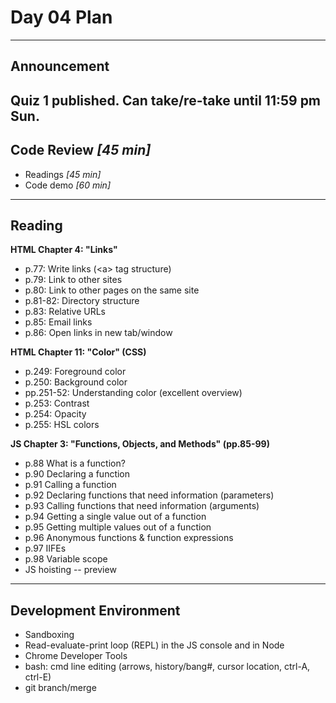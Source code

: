 # Day 04 Plan
---
## Announcement

Quiz 1 published. Can take/re-take until 11:59 pm Sun.
---
## Code Review *[45 min]*
- Readings *[45 min]*
- Code demo *[60 min]*
---
## Reading
**HTML Chapter 4: "Links"**
- p.77: Write links (\<a\> tag structure)
- p.79: Link to other sites
- p.80: Link to other pages on the same site
- p.81-82: Directory structure
- p.83: Relative URLs
- p.85: Email links
- p.86: Open links in new tab/window

**HTML Chapter 11: "Color" (CSS)**
- p.249: Foreground color
- p.250: Background color
- pp.251-52: Understanding color (excellent overview)
- p.253: Contrast
- p.254: Opacity
- p.255: HSL colors

**JS Chapter 3: "Functions, Objects, and Methods" (pp.85-99)**
- p.88 	What is a function?
- p.90 	Declaring a function
- p.91 	Calling a function
- p.92 	Declaring functions that need information (parameters)
- p.93 	Calling functions that need information (arguments)
- p.94 	Getting a single value out of a function
- p.95 	Getting multiple values out of a function
- p.96 	Anonymous functions & function expressions
- p.97 	IIFEs
- p.98 	Variable scope
- JS hoisting -- preview
---
## Development Environment
- Sandboxing
- Read-evaluate-print loop (REPL) in the JS console and in Node
- Chrome Developer Tools
- bash: cmd line editing (arrows, history/bang#, cursor location, ctrl-A, ctrl-E)
- git branch/merge

